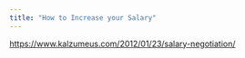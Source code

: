 ```yaml
---
title: "How to Increase your Salary"
---
```


https://www.kalzumeus.com/2012/01/23/salary-negotiation/


